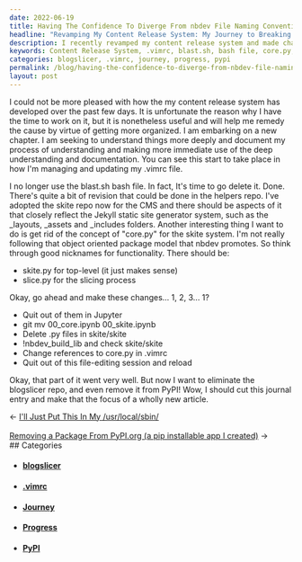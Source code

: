 ```yaml
---
date: 2022-06-19
title: Having The Confidence To Diverge From nbdev File Naming Convention
headline: "Revamping My Content Release System: My Journey to Breaking From nbdev File Naming Conventions"
description: I recently revamped my content release system and made changes to my .vimrc file, including replacing the blast.sh bash file with a new core.py file renamed to skite.py. Additionally, I deleted the blogslicer repo and removed it from PyPI. I'm pleased with my progress and will be writing a new article about it - come read all about my journey!
keywords: Content Release System, .vimrc, blast.sh, bash file, core.py, skite.py, blogslicer, repo, PyPI, article, journey, progress, revising
categories: blogslicer, .vimrc, journey, progress, pypi
permalink: /blog/having-the-confidence-to-diverge-from-nbdev-file-naming-convention/
layout: post
---
```



I could not be more pleased with how the my content release system has
developed over the past few days. It is unfortunate the reason why I have the
time to work on it, but it is nonetheless useful and will help me remedy the
cause by virtue of getting more organized. I am embarking on a new chapter. I
am seeking to understand things more deeply and document my process of
understanding and making more immediate use of the deep understanding and
documentation. You can see this start to take place in how I'm managing and
updating my .vimrc file.

I no longer use the blast.sh bash file. In fact, It's time to go delete it.
Done. There's quite a bit of revision that could be done in the helpers repo.
I've adopted the skite repo now for the CMS and there should be aspects of it
that closely reflect the Jekyll static site generator system, such as the
\_layouts, \_assets and \_includes folders. Another interesting thing I want to
do is get rid of the concept of "core.py" for the skite system. I'm not really
following that object oriented package model that nbdev promotes. So think
through good nicknames for functionality. There should be:

- skite.py for top-level (it just makes sense)
- slice.py for the slicing process

Okay, go ahead and make these changes... 1, 2, 3... 1?

- Quit out of them in Jupyter
- git mv 00_core.ipynb 00_skite.ipynb
- Delete .py files in skite/skite
- !nbdev_build_lib and check skite/skite
- Change references to core.py in .vimrc
- Quit out of this file-editing session and reload

Okay, that part of it went very well. But now I want to eliminate the
blogslicer repo, and even remove it from PyPI! Wow, I should cut this journal
entry and make that the focus of a wholly new article.


<div class="arrow-links"><div class="post-nav-prev"><span class="arrow">&larr;&nbsp;</span><a href="/blog/i-ll-just-put-this-in-my-usr-local-sbin/">I'll Just Put This In My /usr/local/sbin/</a></div> &nbsp; <div class="post-nav-next"><a href="/blog/removing-a-package-from-pypi-org-a-pip-installable-app-i-created/">Removing a Package From PyPI.org (a pip installable app I created)</a><span class="arrow">&nbsp;&rarr;</span></div></div>
## Categories

<ul>
<li><h4><a href='/blogslicer/'>blogslicer</a></h4></li>
<li><h4><a href='/vimrc/'>.vimrc</a></h4></li>
<li><h4><a href='/journey/'>Journey</a></h4></li>
<li><h4><a href='/progress/'>Progress</a></h4></li>
<li><h4><a href='/pypi/'>PyPI</a></h4></li></ul>